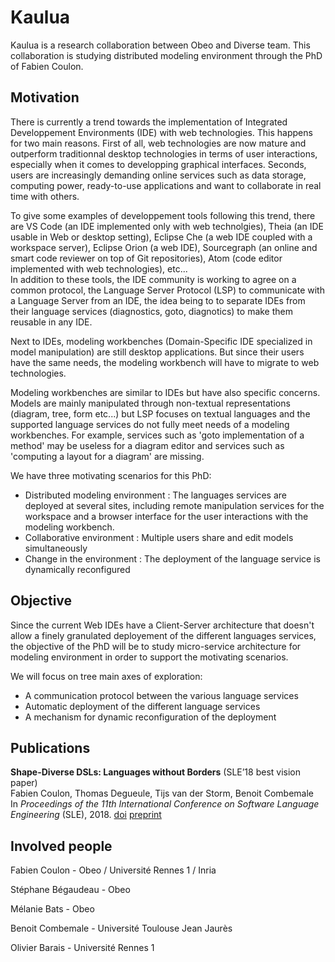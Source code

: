 Kaulua
======

Kaulua is a research collaboration between Obeo and Diverse team.
This collaboration is studying distributed modeling environment through the PhD of Fabien Coulon.


Motivation
----------

There is currently a trend towards the implementation of Integrated Developpement Environments (IDE) with web technologies.
This happens for two main reasons. 
First of all, web technologies are now mature and outperform traditionnal desktop technologies in terms of user interactions, especially when it comes to developping graphical interfaces.
Seconds, users are increasingly demanding online services such as data storage, computing power, ready-to-use applications and want to collaborate in real time with others.

To give some examples of developpement tools following this trend, there are VS Code (an IDE implemented only with web technolgies), Theia (an IDE usable in Web or desktop setting), Eclipse Che (a web IDE coupled with a workspace server), Eclipse Orion (a web IDE), Sourcegraph (an online and smart code reviewer on top of Git repositories), Atom (code editor implemented with web technologies), etc... <br>
In addition to these tools, the IDE community is working to agree on a common protocol, the Language Server Protocol (LSP) to communicate with a Language Server from an IDE, the idea being to to separate IDEs from their language services (diagnostics, goto, diagnotics) to make them reusable in any IDE.

Next to IDEs, modeling workbenches (Domain-Specific IDE specialized in model manipulation) are still desktop applications. But since their users have the same needs, the modeling workbench will have to migrate to web technologies. 

Modeling workbenches are similar to IDEs but have also specific concerns.
Models are mainly manipulated through non-textual representations (diagram, tree, form etc...) but LSP focuses on textual languages and the supported language services do not fully meet needs of a modeling workbenches. For example, services such as 'goto implementation of a method' may be useless for a diagram editor and services such as 'computing a layout for a diagram' are missing.

We have three motivating scenarios for this PhD:
 - Distributed modeling environment :
   The languages services are deployed at several sites, including remote manipulation services for the workspace and a browser interface for the user interactions with the modeling workbench.
 - Collaborative environment :
   Multiple users share and edit models simultaneously
 - Change in the environment :
   The deployment of the language service is dynamically reconfigured

Objective
---------

Since the current Web IDEs have a Client-Server architecture that doesn't allow a finely granulated deployement of the different languages services, the objective of the PhD will be to study micro-service architecture for modeling environment in order to support the motivating scenarios.


We will focus on tree main axes of exploration:
 - A communication protocol between the various language services
 - Automatic deployment of the different language services
 - A mechanism for dynamic reconfiguration of the deployment


Publications
------------

**Shape-Diverse DSLs: Languages without Borders** (SLE’18 best vision paper) <br>
Fabien Coulon, Thomas Degueule, Tijs van der Storm, Benoit Combemale <br>
In *Proceedings of the 11th International Conference on Software Language Engineering* (SLE), 2018.
[doi](https://dx.doi.org/10.1145/3276604.3276623) [preprint](https://hal.archives-ouvertes.fr/hal-01889155)

Involved people
---------------

Fabien Coulon - Obeo / Université Rennes 1 / Inria

Stéphane Bégaudeau - Obeo

Mélanie Bats - Obeo

Benoit Combemale - Université Toulouse Jean Jaurès

Olivier Barais - Université Rennes 1

